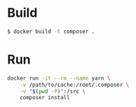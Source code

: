 # Build

```sh
$ docker build -t composer .
```

# Run

```sh
docker run -it --rm --name yarn \
    -v /path/to/cache:/root/.composer \
    -v "$(pwd -P)":/src \
    composer install
```
